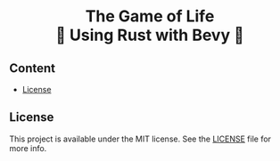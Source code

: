 <h1 align="center">
    <span>The Game of Life</span>
    <br>
    <span>🦀 Using Rust with Bevy 🦀</span>
</h1>

## Content

- [License](#license)

## License

This project is available under the MIT license.
See the [LICENSE](LICENSE) file for more info.
